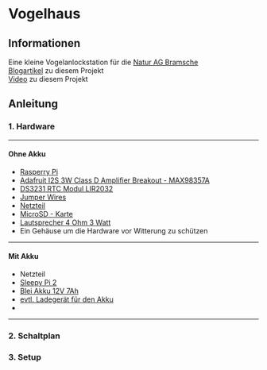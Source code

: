 # Vogelhaus
## Informationen
Eine kleine Vogelanlockstation für die [Natur AG Bramsche](https://naturagbramsche.blog/)  
[Blogartikel]() zu diesem Projekt  
[Video]() zu diesem Projekt  
## Anleitung
### 1. Hardware
---
#### Ohne Akku

- [Rasperry Pi]()
- [Adafruit I2S 3W Class D Amplifier Breakout - MAX98357A](https://www.adafruit.com/product/3006)
- [DS3231 RTC Modul LIR2032]()
- [Jumper Wires]()
- [Netzteil]()
- [MicroSD - Karte]()
- [Lautsprecher 4 Ohm 3 Watt]()
- Ein Gehäuse um die Hardware vor Witterung zu schützen
---
#### Mit Akku
- Netzteil
- [Sleepy Pi 2]()
- [Blei Akku 12V 7Ah]()
- [evtl. Ladegerät für den Akku]()
- []()
---
### 2. Schaltplan
### 3. Setup

